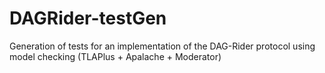 # DAGRider-testGen
Generation of tests for an implementation of the DAG-Rider protocol using model checking (TLAPlus + Apalache + Moderator)
